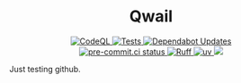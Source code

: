 <h1 align="center">Qwail</h1>

<div align="center">
  <div align="center">
    <a href="https://github.com/daylmo/qwail/actions/workflows/codeql.yml">
      <img src="https://github.com/daylmo/qwail/actions/workflows/codeql.yml/badge.svg" alt="CodeQL">
    </a>
    <a href="https://github.com/daylmo/qwail/actions/workflows/tests.yml">
      <img src="https://github.com/daylmo/qwail/actions/workflows/tests.yml/badge.svg" alt="Tests">
    </a>
    <a href="https://github.com/daylmo/qwail/actions/workflows/dependabot/dependabot-updates">
      <img src="https://github.com/daylmo/qwail/actions/workflows/dependabot/dependabot-updates/badge.svg" alt="Dependabot Updates">
    </a>
  </div>
  <div align="center">
    <a href="https://results.pre-commit.ci/latest/github/daylmo/qwail/main">
      <img src="https://results.pre-commit.ci/badge/github/daylmo/qwail/main.svg" alt="pre-commit.ci status">
    </a>
    <a href="https://github.com/astral-sh/ruff">
      <img src="https://img.shields.io/endpoint?url=https://raw.githubusercontent.com/astral-sh/ruff/main/assets/badge/v2.json" alt="Ruff">
    </a>
    <a href="https://github.com/astral-sh/uv">
      <img src="https://img.shields.io/endpoint?url=https://raw.githubusercontent.com/astral-sh/uv/main/assets/badge/v0.json" alt="uv">
    </a>
    <a href="">
      <img src="https://img.shields.io/badge/dynamic/json?url=https%3A%2F%2Fdaylmo.github.io%2Fqwail%2Ftest-report%2Fbadge.json&query=%24.percent_covered&suffix=%25&style=flat&label=Coverage&labelColor=%2331383F&color=%24.color">
    </a>
  </div>
</div>

Just testing github.
